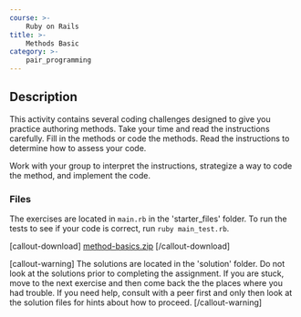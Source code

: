 ```yaml
---
course: >-
    Ruby on Rails
title: >-
    Methods Basic
category: >-
    pair_programming
---
```


## Description

This activity contains several coding challenges designed to give you practice authoring methods. Take your time and read the instructions carefully. Fill in the methods or code the methods. Read the instructions to determine how to assess your code.

Work with your group to interpret the instructions, strategize a way to code the method, and implement the code.

### Files

The exercises are located in `main.rb` in the 'starter_files' folder. To run the tests to see if your code is correct, run `ruby main_test.rb`.

[callout-download]
    [method-basics.zip]()
[/callout-download]

[callout-warning]
The solutions are located in the 'solution' folder. Do not look at the solutions prior to completing the assignment. If you are stuck, move to the next exercise and then come back the the places where you had trouble. If you need help, consult with a peer first and only then look at the solution files for hints about how to proceed.
[/callout-warning]
